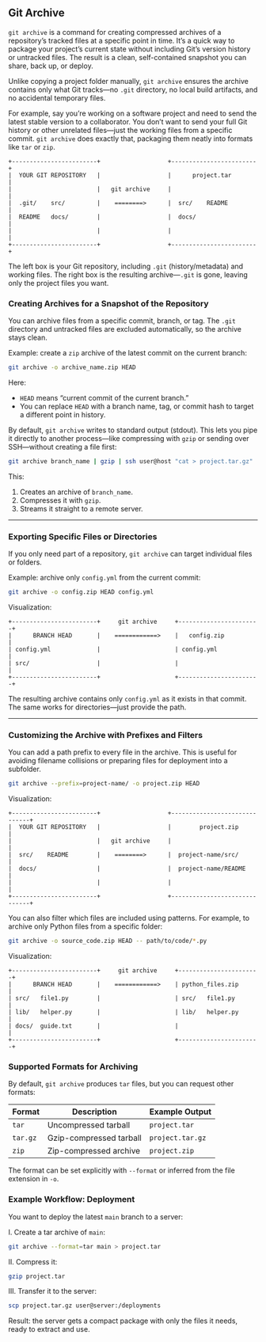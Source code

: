 ## Git Archive

`git archive` is a command for creating compressed archives of a repository’s tracked files at a specific point in time. It’s a quick way to package your project’s current state without including Git’s version history or untracked files. The result is a clean, self-contained snapshot you can share, back up, or deploy.

Unlike copying a project folder manually, `git archive` ensures the archive contains only what Git tracks—no `.git` directory, no local build artifacts, and no accidental temporary files.

For example, say you’re working on a software project and need to send the latest stable version to a collaborator. You don’t want to send your full Git history or other unrelated files—just the working files from a specific commit. `git archive` does exactly that, packaging them neatly into formats like `tar` or `zip`.

```
+------------------------+                   +------------------------+
|  YOUR GIT REPOSITORY   |                   |      project.tar       |
|                        |   git archive     |                        |
|  .git/    src/         |    ========>      |  src/    README        |
|  README   docs/        |                   |  docs/                 |
|                        |                   |                        |
+------------------------+                   +------------------------+
```

The left box is your Git repository, including `.git` (history/metadata) and working files. The right box is the resulting archive—`.git` is gone, leaving only the project files you want.

### Creating Archives for a Snapshot of the Repository

You can archive files from a specific commit, branch, or tag. The `.git` directory and untracked files are excluded automatically, so the archive stays clean.

Example: create a `zip` archive of the latest commit on the current branch:

```bash
git archive -o archive_name.zip HEAD
```

Here:

* `HEAD` means “current commit of the current branch.”
* You can replace `HEAD` with a branch name, tag, or commit hash to target a different point in history.

By default, `git archive` writes to standard output (stdout). This lets you pipe it directly to another process—like compressing with `gzip` or sending over SSH—without creating a file first:

```bash
git archive branch_name | gzip | ssh user@host "cat > project.tar.gz"
```

This:

1. Creates an archive of `branch_name`.
2. Compresses it with `gzip`.
3. Streams it straight to a remote server.

---

### Exporting Specific Files or Directories

If you only need part of a repository, `git archive` can target individual files or folders.

Example: archive only `config.yml` from the current commit:

```bash
git archive -o config.zip HEAD config.yml
```

Visualization:

```
+------------------------+     git archive     +-----------------------+
|      BRANCH HEAD       |    ============>    |   config.zip          |
| config.yml             |                     | config.yml            |
| src/                   |                     |                       |
+------------------------+                     +-----------------------+
```

The resulting archive contains only `config.yml` as it exists in that commit. The same works for directories—just provide the path.

---

### Customizing the Archive with Prefixes and Filters

You can add a path prefix to every file in the archive. This is useful for avoiding filename collisions or preparing files for deployment into a subfolder.

```bash
git archive --prefix=project-name/ -o project.zip HEAD
```

Visualization:

```
+------------------------+                   +------------------------------+
|  YOUR GIT REPOSITORY   |                   |        project.zip           |
|                        |   git archive     |                              |
|  src/    README        |    ========>      |  project-name/src/           |
|  docs/                 |                   |  project-name/README         |
|                        |                   |                              |
+------------------------+                   +------------------------------+
```

You can also filter which files are included using patterns. For example, to archive only Python files from a specific folder:

```bash
git archive -o source_code.zip HEAD -- path/to/code/*.py
```

Visualization:

```
+------------------------+     git archive     +-----------------------+
|      BRANCH HEAD       |    ============>    | python_files.zip      |
| src/   file1.py        |                     | src/   file1.py       |
| lib/   helper.py       |                     | lib/   helper.py      |
| docs/  guide.txt       |                     |                       |
+------------------------+                     +-----------------------+
```

### Supported Formats for Archiving

By default, `git archive` produces `tar` files, but you can request other formats:

| Format   | Description             | Example Output   |
| -------- | ----------------------- | ---------------- |
| `tar`    | Uncompressed tarball    | `project.tar`    |
| `tar.gz` | Gzip-compressed tarball | `project.tar.gz` |
| `zip`    | Zip-compressed archive  | `project.zip`    |

The format can be set explicitly with `--format` or inferred from the file extension in `-o`.

### Example Workflow: Deployment

You want to deploy the latest `main` branch to a server:

I. Create a tar archive of `main`:

```bash
git archive --format=tar main > project.tar
```

II. Compress it:

```bash
gzip project.tar
```

III. Transfer it to the server:

```bash
scp project.tar.gz user@server:/deployments
```

Result: the server gets a compact package with only the files it needs, ready to extract and use.
